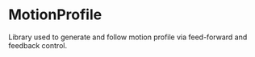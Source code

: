 # MotionProfile
Library used to generate and follow motion profile via feed-forward and feedback control.
